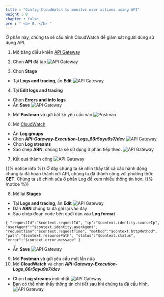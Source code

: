 ```yaml
---
title : "Config CloudWatch to monitor user actions using API"
weight : 8
chapter : false
pre : " <b> 8. </b> "
---
```


Ở phần này, chúng ta sẽ cấu hình CloudWatch để giám sát người dùng sử dụng API.

1. Mở bảng điều khiển [API Gateway](https:console.aws.amazon.com/apigateway)
2. Chọn **API** đã tạo
![API Gateway](/images/8.configcloudwatch/001-configcloudwatch.png)

3. Chọn **Stage**
 + Tại **Logs and tracing**, ấn **Edit**
![API Gateway](/images/8.configcloudwatch/002-configcloudwatch.png)

4. Tại **Edit logs and tracing**
 + Chọn **Errors and info logs**
 + Ấn **Save**
![API Gateway](/images/8.configcloudwatch/003-configcloudwatch.png)

5. Mở **Postman** và gửi bất kỳ yêu cầu nào
![Postman](/images/8.configcloudwatch/004-configcloudwatch.png)

6. Mở [CloudWatch](https:console.aws.amazon.com/cloudwatch)
 + Ấn **Log groups**
 + Chọn ***API-Gateway-Execution-Logs_66r5ayu9s7/dev***
![API Gateway](/images/8.configcloudwatch/005-configcloudwatch.png)
 + Chọn **Log streams**
 + Sao chép **ARN**, chúng ta sẽ sử dụng ở phần tiếp theo.
![API Gateway](/images/8.configcloudwatch/006-configcloudwatch.png)

7. Kết quả thành công
![API Gateway](/images/8.configcloudwatch/007-configcloudwatch.png)

{{% notice info %}}
Ở đây chúng ta sẽ nhìn thấy tất cả các hành động chúng ta đã hoàn thành với API, chúng ta đã thành công với phương thức **GET**. Chúng ta sẽ chỉnh sửa ở phần Log để xem nhiều thông tin hơn.
{{% /notice %}}

8. Mở lại **Stages**
 + Tại **Logs and tracing**, ấn **Edit**
 ![API Gateway](/images/8.configcloudwatch/008-configcloudwatch.png)
 + Dán **ARN** chúng ta đã ghi lại vào đây
 + Sao chép đoạn code bên dưới dán vào **Log format**
```
{ "requestId":"$context.requestId", "ip":"$context.identity.sourceIp", "userAgent":"$context.identity.userAgent", "requestTime":"$context.requestTime", "method":"$context.httpMethod", "path":"$context.resourcePath", "status":"$context.status", "error":"$context.error.message" }
```
 + Ấn **Save**
![API Gateway](/images/8.configcloudwatch/009-configcloudwatch.png)

9. Mở **Postman** và gửi yêu cầu một lần nữa
10. Mở **CloudWatch** và chọn ***API-Gateway-Execution-Logs_66r5ayu9s7/dev***
 + Chọn **Log streams** mới nhất
![API Gateway](/images/8.configcloudwatch/010-configcloudwatch.png)
 + Bạn có thể nhìn thấy thông tin chi tiết sau khi chúng ta đã cấu hình.
![API Gateway](/images/8.configcloudwatch/011-configcloudwatch.png)
